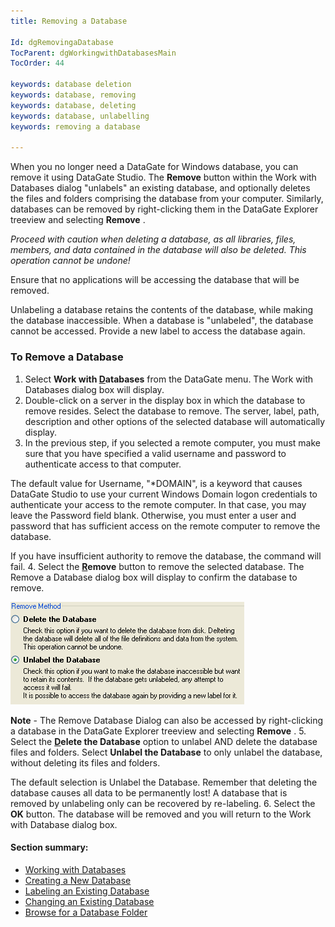 ```yaml
---
title: Removing a Database

Id: dgRemovingaDatabase
TocParent: dgWorkingwithDatabasesMain
TocOrder: 44

keywords: database deletion
keywords: database, removing
keywords: database, deleting
keywords: database, unlabelling
keywords: removing a database

---
```


When you no longer need a DataGate for Windows database, you can remove it using DataGate Studio. The **Remove** button within the Work with Databases dialog "unlabels" an existing database, and optionally deletes the files and folders comprising the database from your computer. Similarly, databases can be removed by right-clicking them in the DataGate Explorer treeview and selecting **Remove** .

*Proceed with caution when deleting a database, as all libraries, files, members, and data contained in the database will also be deleted. This operation cannot be undone!* 

Ensure that no applications will be accessing the database that will be removed.

Unlabeling a database retains the contents of the database, while making the database inaccessible. When a database is "unlabeled", the database cannot be accessed. Provide a new label to access the database again.

### To Remove a Database

1. Select **Work with <u>D</u>atabases**  from the DataGate menu. The Work with Databases dialog
					box will display.
2. Double-click on a server in the display box in which the database to remove resides. Select
					the database to remove. The server, label, path, description and other options of the selected
					database will automatically display.
3. In the previous step, if you selected a remote computer, you must make sure that you have
					specified a valid username and password to authenticate access to that computer.

The default value for Username, "*DOMAIN", is a keyword that causes DataGate Studio to use your current Windows Domain logon credentials to authenticate your access to the remote computer. In that case, you may leave the Password field blank. Otherwise, you must enter a user and password that has sufficient access on the remote computer to remove the database.

If you have insufficient authority to remove the database, the command will fail.
4. Select the **<u>R</u>emove**  button to remove the selected database. The Remove a Database dialog
					box will display to confirm the database to remove.

![](Images/DeleteUnlabelDatabaseDialog.bmp)

**Note** - The Remove Database Dialog can also be accessed by right-clicking a database in the DataGate Explorer treeview and selecting **Remove** .
5. Select the **<u>D</u>elete the Database**  option to unlabel AND delete the database files and folders.
					Select **Unlabel the Database**  to only unlabel the database, without deleting its files and folders.	

The default selection is Unlabel the Database. Remember that deleting the database causes all data to be permanently lost! A database that is removed by unlabeling only can be recovered by re-labeling.
6. Select the **OK**  button. The database will be removed and you will return to the Work with
					Database dialog box.

#### Section summary:

- <a href="dgWorkingwithDatabasesMain.htm" target="Main">Working with Databases</a>
- <a href="dgCreateaNewDatabase.htm" target="Main">Creating a New Database</a>
- <a href="dgLabelingaDatabase.htm" target="Main">Labeling an Existing Database</a>
- <a href="dgChangingaDatabase.htm" target="Main">Changing an Existing Database</a>
- <a href="dgBrowsingDatabases.htm" target="Main">Browse for a Database Folder</a>

